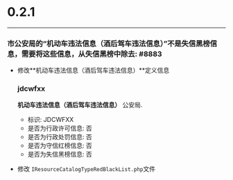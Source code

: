 # 0.2.1

---

### 市公安局的“机动车违法信息（酒后驾车违法信息）”不是失信黑榜信息，需要将这些信息，从失信黑榜中除去: #8883

* 修改**机动车违法信息（酒后驾车违法信息）**定义信息
	### jdcwfxx

	**机动车违法信息（酒后驾车违法信息）** 公安局.

	* 标识: JDCWFXX
	* 是否为行政许可信息: 否
	* 是否为行政处罚信息: 否
	* 是否为守信红榜信息: 否
	* 是否为失信黑榜信息: 否

* 修改 `IResourceCatalogTypeRedBlackList.php`文件
